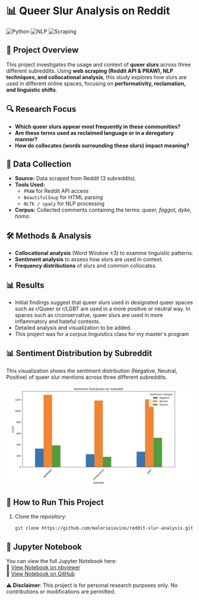 
# 📊 Queer Slur Analysis on Reddit  

![Python](https://img.shields.io/badge/Python-3.9-blue.svg)
![NLP](https://img.shields.io/badge/NLP-spaCy%20|%20NLTK-green)
![Scraping](https://img.shields.io/badge/Web%20Scraping-PRAW-orange)

## 📄 Project Overview  
This project investigates the usage and context of **queer slurs** across three different subreddits. Using **web scraping (Reddit API & PRAW), NLP techniques, and collocational analysis**, this study explores how slurs are used in different online spaces, focusing on **performativity, reclamation, and linguistic shifts**.

## 🔍 Research Focus  
- **Which queer slurs appear most frequently in these communities?**  
- **Are these terms used as reclaimed language or in a derogatory manner?**  
- **How do collocates (words surrounding these slurs) impact meaning?**  

## 📂 Data Collection  
- **Source:** Data scraped from Reddit (3 subreddits).  
- **Tools Used:**  
  - `PRAW` for Reddit API access  
  - `BeautifulSoup` for HTML parsing  
  - `NLTK / spaCy` for NLP processing  
- **Corpus:** Collected comments containing the terms: *queer, faggot, dyke, homo*.

## 🛠 Methods & Analysis  
- **Collocational analysis** (Word Window ±3) to examine linguistic patterns.  
- **Sentiment analysis** to assess how slurs are used in context.  
- **Frequency distributions** of slurs and common collocates.

## 📊 Results  
- Initial findings suggest that queer slurs used in designated queer spaces such as r/Queer or r/LGBT are used in a more positive or neutral way. In spaces such as r/conservative, queer slurs are used in more inflammatory and hateful contexts. 
- Detailed analysis and visualization to be added.
- This project was for a corpus linguistics class for my master's program

## 📊 Sentiment Distribution by Subreddit  
This visualization shows the sentiment distribution (Negative, Neutral, Positive) of queer slur mentions across three different subreddits.

![Sentiment Distribution](sentiment_distribution.png)


## 🚀 How to Run This Project  
1. Clone the repository:
   ```bash
   git clone https://github.com/malorieiovino/reddit-slur-analysis.git

## 📓 Jupyter Notebook

You can view the full Jupyter Notebook here:  
🚀 [View Notebook on nbviewer](https://nbviewer.org/github/malorieiovino/reddit_nlp_scraping/tree/main/)  
📂 [View Notebook on GitHub](https://github.com/malorieiovino/reddit_nlp_scraping/blob/main/YOUR_NOTEBOOK.ipynb)

⚠ **Disclaimer**: This project is for personal research purposes only. No contributions or modifications are permitted.


